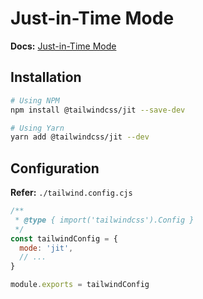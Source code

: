 # Just-in-Time Mode

**Docs:** [Just-in-Time Mode](https://v2.tailwindcss.com/docs/just-in-time-mode)

## Installation

```sh
# Using NPM
npm install @tailwindcss/jit --save-dev

# Using Yarn
yarn add @tailwindcss/jit --dev
```

## Configuration

**Refer:** `./tailwind.config.cjs`

```cjs
/**
 * @type { import('tailwindcss').Config }
 */
const tailwindConfig = {
  mode: 'jit',
  // ...
}

module.exports = tailwindConfig
```
